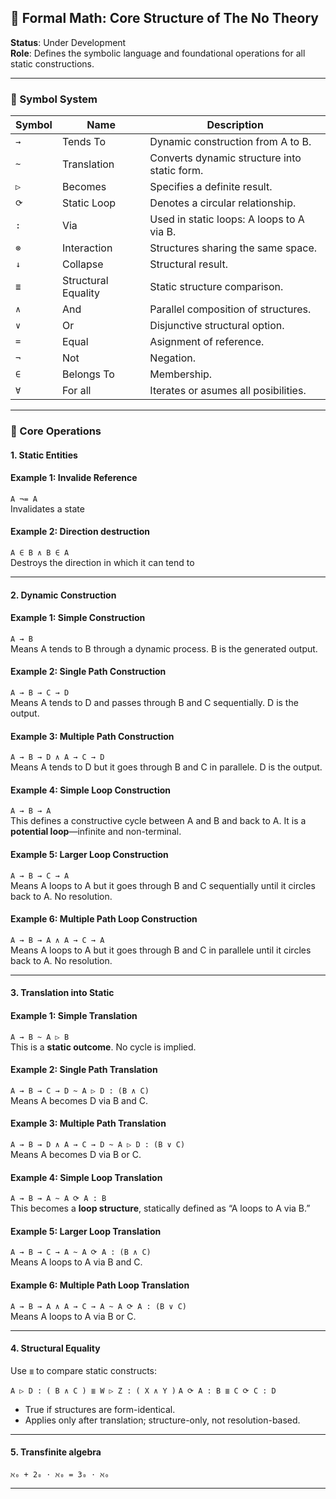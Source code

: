 ## 📐 Formal Math: Core Structure of The No Theory

**Status**: Under Development  
**Role**: Defines the symbolic language and foundational operations for all static constructions.

---

### 🔣 Symbol System

| Symbol | Name                        | Description |
|--------|-----------------------------|-------------|
| `→`    | Tends To                    | Dynamic construction from A to B. |
| `~`    | Translation                 | Converts dynamic structure into static form. |
| `▷`    | Becomes                     | Specifies a definite result. |
| `⟳`    | Static Loop                 | Denotes a circular relationship. |
| `:`    | Via                         | Used in static loops: A loops to A via B. |
| `⊗`   | Interaction                 | Structures sharing the same space. |
| `↓`    | Collapse                    | Structural result. |
| `≣`    | Structural Equality         | Static structure comparison. |
| `∧`    | And                         | Parallel composition of structures. |
| `∨`    | Or                          | Disjunctive structural option. |
| `=`    | Equal                       | Asignment of reference. |
| `¬`    | Not                         | Negation. |
| `∈`    | Belongs To                  | Membership. |
| `∀`    | For all                     | Iterates or asumes all posibilities. |

---

### 🧮 Core Operations

#### 1. **Static Entities**

#### Example 1: Invalide Reference

`A ¬= A`  
Invalidates a state

#### Example 2: Direction destruction

`A ∈ B ∧ B ∈ A`  
Destroys the direction in which it can tend to

---

#### 2. **Dynamic Construction**

#### Example 1: Simple Construction

`A → B`  
Means A tends to B through a dynamic process. B is the generated output.

#### Example 2: Single Path Construction

`A → B → C → D`  
Means A tends to D and passes through B and C sequentially. D is the output.

#### Example 3: Multiple Path Construction

`A → B → D ∧ A → C → D`  
Means A tends to D but it goes through B and C in parallele. D is the output.

#### Example 4: Simple Loop Construction

`A → B → A`  
This defines a constructive cycle between A and B and back to A. It is a **potential loop**—infinite and non-terminal.

#### Example 5: Larger Loop Construction

`A → B → C → A`  
Means A loops to A but it goes through B and C sequentially until it circles back to A. No resolution.

#### Example 6: Multiple Path Loop Construction

`A → B → A ∧ A → C → A`  
Means A loops to A but it goes through B and C in parallele until it circles back to A. No resolution.

---

#### 3. **Translation into Static**

#### Example 1: Simple Translation 

`A → B ~ A ▷ B`  
This is a **static outcome**. No cycle is implied.

#### Example 2: Single Path Translation

`A → B → C → D ~ A ▷ D : (B ∧ C)`  
Means A becomes D via B and C.

#### Example 3: Multiple Path Translation

`A → B → D ∧ A → C → D ~ A ▷ D : (B ∨ C)`   
Means A becomes D via B or C.

#### Example 4: Simple Loop Translation

`A → B → A ~ A ⟳ A : B`  
This becomes a **loop structure**, statically defined as “A loops to A via B.”

#### Example 5: Larger Loop Translation

`A → B → C → A ~ A ⟳ A : (B ∧ C)`  
Means A loops to A via B and C.

#### Example 6: Multiple Path Loop Translation

`A → B → A ∧ A → C → A ~ A ⟳ A : (B ∨ C)`  
Means A loops to A via B or C.

---

#### 4. Structural Equality

Use `≣` to compare static constructs:

`A ▷ D : ( B ∧ C ) ≣ W ▷ Z : ( X ∧ Y )` 
`A ⟳ A : B ≣ C ⟳ C : D` 
- True if structures are form-identical.
- Applies only after translation; structure-only, not resolution-based.

---

#### 5. **Transfinite algebra**

`ℵ₀ + 2₀ ⋅ ℵ₀ = 3₀ ⋅ ℵ₀`  

---